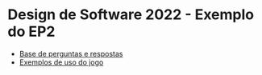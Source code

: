 # Design de Software 2022 - Exemplo do EP2

- [Base de perguntas e respostas](lib_questoes.py)
- [Exemplos de uso do jogo](https://macielcalebe.github.io/dessoft-22-2-exemplo-ep2/)
